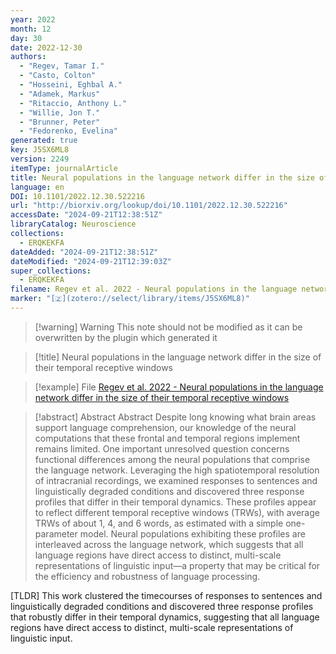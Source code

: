 ```yaml
---
year: 2022
month: 12
day: 30
date: 2022-12-30
authors:
  - "Regev, Tamar I."
  - "Casto, Colton"
  - "Hosseini, Eghbal A."
  - "Adamek, Markus"
  - "Ritaccio, Anthony L."
  - "Willie, Jon T."
  - "Brunner, Peter"
  - "Fedorenko, Evelina"
generated: true
key: J5SX6ML8
version: 2249
itemType: journalArticle
title: Neural populations in the language network differ in the size of their temporal receptive windows
language: en
DOI: 10.1101/2022.12.30.522216
url: "http://biorxiv.org/lookup/doi/10.1101/2022.12.30.522216"
accessDate: "2024-09-21T12:38:51Z"
libraryCatalog: Neuroscience
collections:
  - ERQKEKFA
dateAdded: "2024-09-21T12:38:51Z"
dateModified: "2024-09-21T12:39:03Z"
super_collections:
  - ERQKEKFA
filename: Regev et al. 2022 - Neural populations in the language network differ in the size of their temporal receptive windows
marker: "[🇿](zotero://select/library/items/J5SX6ML8)"
---
```


>[!warning] Warning
> This note should not be modified as it can be overwritten by the plugin which generated it

> [!title] Neural populations in the language network differ in the size of their temporal receptive windows

> [!example] File
> [Regev et al. 2022 - Neural populations in the language network differ in the size of their temporal receptive windows](Regev%20et%20al.%202022%20-%20Neural%20populations%20in%20the%20language%20network%20differ%20in%20the%20size%20of%20their%20temporal%20receptive%20windows.pdf)

> [!abstract] Abstract
> Abstract
>           Despite long knowing what brain areas support language comprehension, our knowledge of the neural computations that these frontal and temporal regions implement remains limited. One important unresolved question concerns functional differences among the neural populations that comprise the language network. Leveraging the high spatiotemporal resolution of intracranial recordings, we examined responses to sentences and linguistically degraded conditions and discovered three response profiles that differ in their temporal dynamics. These profiles appear to reflect different temporal receptive windows (TRWs), with average TRWs of about 1, 4, and 6 words, as estimated with a simple one-parameter model. Neural populations exhibiting these profiles are interleaved across the language network, which suggests that all language regions have direct access to distinct, multi-scale representations of linguistic input—a property that may be critical for the efficiency and robustness of language processing.

[TLDR] This work clustered the timecourses of responses to sentences and linguistically degraded conditions and discovered three response profiles that robustly differ in their temporal dynamics, suggesting that all language regions have direct access to distinct, multi-scale representations of linguistic input.

